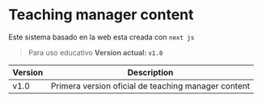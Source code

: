 # Teaching manager content
Este sistema basado en la web esta creada con `next js` 

> Para uso educativo
**Version actual: `v1.0`**
<table>
    <thead>
        <th>Version</th>
        <th>Description</th>
    </thead>
    <tbody>
        <td>v1.0</td>
        <td>Primera version oficial de teaching manager content</td>
    </tbody>
</table>